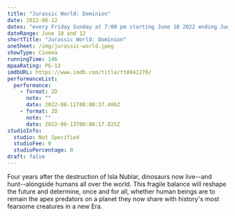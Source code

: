 ```yaml
---
title: "Jurassic World: Dominion"
date: 2022-06-12
dates: "every Friday Sunday at 7:00 pm starting June 10 2022 ending Jun 12 2022 "
dateRange: June 10 and 12
shortTitle: "Jurassic World: Dominion"
oneSheet: /img/jurassic-world.jpeg
showType: Cinema
runningTime: 146
mpaaRating: PG-13
imdbURL: https://www.imdb.com/title/tt8041270/
performanceList:
  performance:
    - format: 2D
      note: ""
      date: 2022-06-11T00:00:37.406Z
    - format: 2D
      note: ""
      date: 2022-06-13T00:00:17.825Z
studioInfo:
  studio: Not Specified
  studioFee: 0
  studioPercentage: 0
draft: false
---
```

Four years after the destruction of Isla Nublar, dinosaurs now live--and hunt--alongside humans all over the world. This fragile balance will reshape the future and determine, once and for all, whether human beings are to remain the apex predators on a planet they now share with history's most fearsome creatures in a new Era.